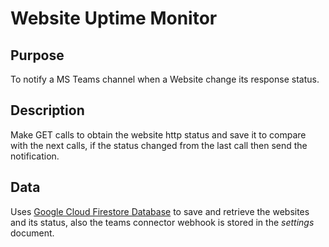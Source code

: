 # Website Uptime Monitor

## Purpose
To notify a MS Teams channel when a Website change its response status.

## Description
Make GET calls to obtain the website http status and save it to compare with the next calls, if the status changed from the last call then send the notification.

## Data
Uses [Google Cloud Firestore Database](https://cloud.google.com/firestore) to save and retrieve the websites and its status, also the teams connector webhook is stored in the *settings* document.